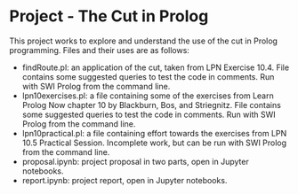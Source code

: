 # Project - The Cut in Prolog
This project works to explore and understand the use of the cut in Prolog programming. Files and their uses are as follows:
   - findRoute.pl: an application of the cut, taken from LPN Exercise 10.4. File contains some suggested queries to test the code in comments. Run with SWI Prolog from the command line.
   - lpn10exercises.pl: a file containing some of the exercises from Learn Prolog Now chapter 10 by Blackburn, Bos, and Striegnitz. File contains some suggested queries to test the code in comments. Run with SWI Prolog from the command line.
   - lpn10practical.pl: a file containing effort towards the exercises from LPN 10.5 Practical Session. Incomplete work, but can be run with SWI Prolog from the command line.
   - proposal.ipynb: project proposal in two parts, open in Jupyter notebooks.
   - report.ipynb: project report, open in Jupyter notebooks.

